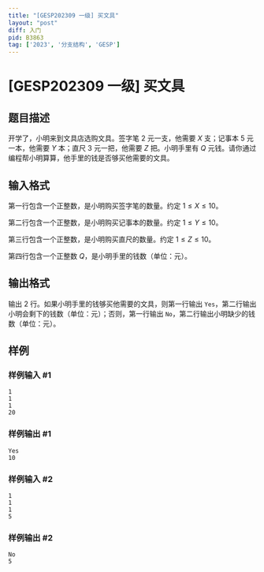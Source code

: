 ```yaml
---
title: "[GESP202309 一级] 买文具"
layout: "post"
diff: 入门
pid: B3863
tag: ['2023', '分支结构', 'GESP']
---
```

# [GESP202309 一级] 买文具
## 题目描述

开学了，小明来到文具店选购文具。签字笔 $2$ 元一支，他需要 $X$ 支；记事本 $5$ 元一本，他需要 $Y$ 本；直尺 $3$ 元一把，他需要 $Z$ 把。小明手里有 $Q$ 元钱。请你通过编程帮小明算算，他手里的钱是否够买他需要的文具。
## 输入格式

第一行包含一个正整数，是小明购买签字笔的数量。约定 $1 \le X \le 10$。

第二行包含一个正整数，是小明购买记事本的数量。约定 $1 \le Y \le 10$。

第三行包含一个正整数，是小明购买直尺的数量。约定 $1 \le Z \le 10$。

第四行包含一个正整数 $Q$，是小明手里的钱数（单位：元）。
## 输出格式

输出 $2$ 行。如果小明手里的钱够买他需要的文具，则第一行输出 `Yes`，第二行输出小明会剩下的钱数（单位：元）；否则，第一行输出 `No`，第二行输出小明缺少的钱数（单位：元）。
## 样例

### 样例输入 #1
```
1
1
1
20
```
### 样例输出 #1
```
Yes
10
```
### 样例输入 #2
```
1
1
1
5
```
### 样例输出 #2
```
No
5
```
